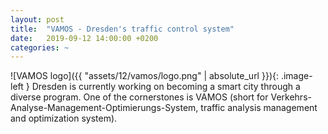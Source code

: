 ```yaml
---
layout: post
title:  "VAMOS - Dresden's traffic control system"
date:   2019-09-12 14:00:00 +0200
categories: ~
---
```


![VAMOS logo]({{ "assets/12/vamos/logo.png" | absolute_url }}){: .image-left }
Dresden is currently working on becoming a smart city through a diverse program. One of the cornerstones is VAMOS (short for Verkehrs- Analyse-Management-Optimierungs-System, traffic analysis management and optimization system).